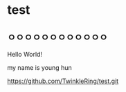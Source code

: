 # test



## ㅇㅇㅇㅇㅇㅇㅇㅇㅇㅇㅇㅇ

Hello World!

my name is young hun

https://github.com/TwinkleRing/test.git

